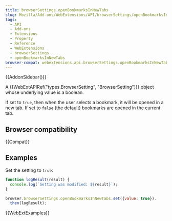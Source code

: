 ```yaml
---
title: browserSettings.openBookmarksInNewTabs
slug: Mozilla/Add-ons/WebExtensions/API/browserSettings/openBookmarksInNewTabs
tags:
  - API
  - Add-ons
  - Extensions
  - Property
  - Reference
  - WebExtensions
  - browserSettings
  - openBookmarksInNewTabs
browser-compat: webextensions.api.browserSettings.openBookmarksInNewTabs
---
```

{{AddonSidebar()}}

A {{WebExtAPIRef("types.BrowserSetting", "BrowserSetting")}} object whose underlying value is a boolean.

If set to `true`, then when the user selects a bookmark, it will be opened in a new tab. If set to `false` (the default) bookmarks are opened in the current tab.

## Browser compatibility

{{Compat}}

## Examples

Set the setting to `true`:

```js
function logResult(result) {
  console.log(`Setting was modified: ${result}`);
}

browser.browserSettings.openBookmarksInNewTabs.set({value: true}).
  then(logResult);
```

{{WebExtExamples}}
